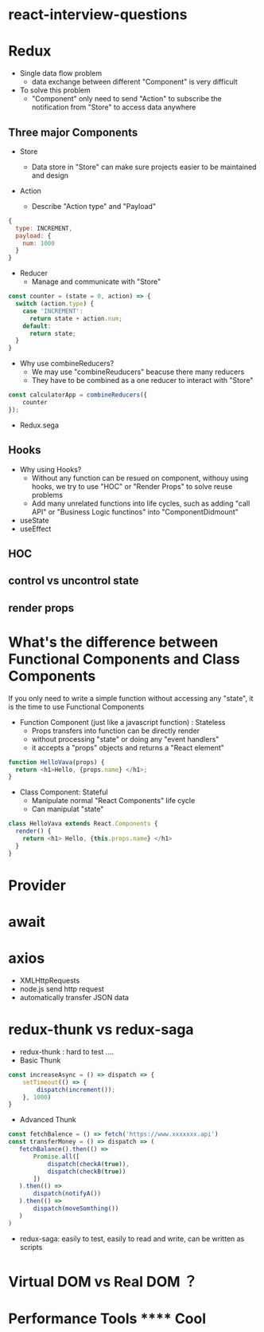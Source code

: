 # react-interview-questions



# Redux

- Single data flow problem
    - data exchange between different "Component" is very difficult
- To solve this problem
    - "Component" only need to send "Action" to subscribe the notification from "Store" 
                        to access data anywhere


## Three major Components
- Store
    - Data store in "Store" can make sure projects easier to be maintained and design

- Action 
    - Describe "Action type" and "Payload"

```javascript
{
  type: INCREMENT,  
  payload: {
    num: 1000
  }  
}
```

- Reducer
    - Manage and communicate with "Store"

```javascript
const counter = (state = 0, action) => {
  switch (action.type) {
    case 'INCREMENT':
      return state + action.num;    
    default:
      return state;
  }
}
```


- Why use combineReducers?
    - We may use "combineReuducers" beacuse there many reducers
    - They have to be combined as a one reducer to interact with "Store"

```javascript
const calculatorApp = combineReducers({
    counter
});
```

- Redux.sega


## Hooks
- Why using Hooks?
  - Without any function can be resued on component, withouy using hooks, we try to use "HOC" or "Render Props" to solve reuse problems
  - Add many unrelated functions into life cycles, such as adding "call API" or "Business Logic functinos" into "ComponentDidmount"
- useState
- useEffect
    
## HOC

## control vs uncontrol state

## render props

# What's the difference between Functional Components and Class Components
If you only need to write a simple function without accessing any "state", it is the time to use Functional Components

- Function Component (just like a javascript function) : Stateless
  - Props transfers into function can be directly render
  - without processing "state" or doing any "event handlers"
  - it accepts a "props" objects and returns a "React element"

```javascript
function HelloVava(props) {
  return <h1>Hello, {props.name} </h1>;
}
```

- Class Component: Stateful
  - Manipulate normal "React Components" life cycle
  - Can manipulat "state" 
  
```javascript
class HelloVava extends React.Components {
  render() {
    return <h1> Hello, {this.props.name} </h1>
  }
}
```

# Provider

# await

# axios
 - XMLHttpRequests
 - node.js send http request
 - automatically transfer JSON data
 
# redux-thunk vs redux-saga

 - redux-thunk : hard to test ....
 - Basic Thunk 
```javascript
const increaseAsync = () => dispatch => {
    setTimeout(() => {
        dispatch(increment());
    }, 1000)
} 
```
 - Advanced Thunk 
 ```javascript
 const fetchBalence = () => fetch('https://www.xxxxxxx.api')
 const transferMoney = () => dispatch => (
    fetchBalance().then(() => 
        Promise.all([
            dispatch(checkA(true)),
            dispatch(checkB(true))
        ])
    ).then(() =>
        dispatch(notifyA())
    ).then(() =>
        dispatch(moveSomthing())
    )
 )  
 ```
 - redux-saga: easily to test, easily to read and write, can be written as scripts
 
 
# Virtual DOM vs Real DOM ？

# Performance Tools **** Cool

